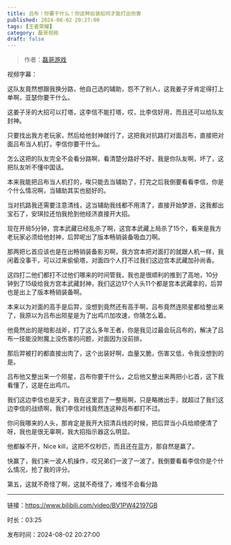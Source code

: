 ```yaml
---
title: 吕布！你要干什么！你这种出装如何才能打出伤害
published: 2024-08-02 20:27:00
tags: [王者荣耀]
category: 磊哥视频
draft: false
---
```



> 作者：[磊哥游戏](https://space.bilibili.com/268941858?spm_id_from=333.788.upinfo.head.click)

视频字幕：

这队友竟然想跟我换分路，他自己选的辅助，怨不了别人，这我姜子牙肯定得打上单啊，亚瑟你要干什么。

这姜子牙的大招可以打塔，这李信不能打塔，哎，比李信好用，而且还可以给队友封神。

只要找出我方老玩家，然后给他封神就行了，这把我对抗路打对面吕布，直接把对面吕布当人机打，李信你要干什么。

怎么这把的队友完全不会看分路啊，看清楚分路好不好，我是你队友啊，坏了，这把队友听不懂中国话。

本来我能把吕布当人机打的，唉只能去当辅助了，打完之后我倒要看看李信，你是个什么情况啊，当辅助其实也挺好的。

当对抗路我还需要注意清线，这当辅助我线都不用清了，直接开始梦游，这我都出宝石了，安琪拉还怕我抢到他经济直接开大招。

现在开局5分钟，宫本武藏已经乱杀了啊，这宫本武藏上局杀了15个，看来是我方老玩家必须给他封神，后羿呢出了版本畅销装备吸血刀啊。

那两把匕首应该也是在出畅销装备影刃啊，我方宫本把对面打的就跟人机一样，我闲着没事干，可以过来偷偷塔，对面四个人打不过我们这边宫本武藏加孙尚香。

这四打二他们都打不过他们哪来的时间管我，我也是很顺利的推到了高地，10分钟到了15级给我方宫本武藏封神，我们这边17个人头11个都是宫本武藏拿的，后羿也是出上了版本畅销装备啊。

本来以为对面的高手是后羿，没想到竟然还有高手啊，吕布竟然连陨星都给整出来了，我原以为吕布出陨星是为了出鸡爪加攻速，你猜怎么着。

他竟然出的是暗影战斧，打了这么多年王者，你是我见过最会玩吕布的，解决了吕布一技能没附魔上没伤害的问题，对面因为没前排。

那后羿被打的都直接出肉了，这个出装好啊，血量又脆，伤害又低，令我没想到的是。

吕布他又整出来一个陨星，吕布你要干什么，之后他又整出来两把小匕首，这下我看懂了，这是在出鸡爪。

我们这边李信也是天才，我在这里逛了一整局啊，只是略微出手，就超过了我们这边李信的战绩啊，我们李信对线竟然连这种吕布都打不过。

你问我哪来的人头，那肯定是我开大招清兵线的时候，把后羿当小兵给顺便清了呀，我也是很无辜啊，我大招指示器这么明显。

他都躲不开，Nice kill，这把不仅秒匹，而且还在蓝方，那自然是赢了。

快赢了，我们来一波人机操作，哎兄弟们一波了一波了，我倒要看看李信你是个什么情况，抢了我的评分。

第五，这就不奇怪了啊，这就不奇怪了，难怪不会看分路

---

链接：https://www.bilibili.com/video/BV1PW42197GB

时长：03:25

发布时间：2024-08-02 20:27:00
